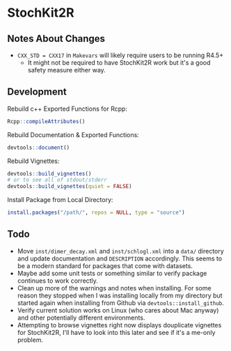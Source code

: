 # StochKit2R

## Notes About Changes

- `CXX_STD = CXX17` in `Makevars` will likely require users to be running R4.5+
  - It might not be required to have StochKit2R work but it's a good safety
    measure either way.

## Development

Rebuild c++ Exported Functions for Rcpp:

```r
Rcpp::compileAttributes()
```

Rebuild Documentation & Exported Functions:

```r
devtools::document()
```

Rebuild Vignettes:

```r
devtools::build_vignettes()
# or to see all of stdout/stderr
devtools::build_vignettes(quiet = FALSE)
```

Install Package from Local Directory:

```r
install.packages("/path/", repos = NULL, type = "source")
```

## Todo

- Move `inst/dimer_decay.xml` and `inst/schlogl.xml` into a `data/` directory
  and update documentation and `DESCRIPTION` accordingly. This seems to be a
  modern standard for packages that come with datasets.
- Maybe add some unit tests or something similar to verify package continues to
  work correctly.
- Clean up more of the warnings and notes when installing. For some reason they
  stopped when I was installing locally from my directory but started again when
  installing from Github via `devtools::install_github`.
- Verify current solution works on Linux (who cares about Mac anyway) and other
  potentially different environments.
- Attempting to browse vignettes right now displays douplicate vignettes for
  StochKit2R, I'll have to look into this later and see if it's a me-only
  problem.
